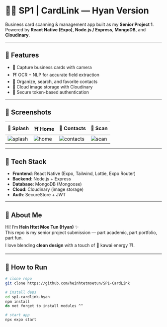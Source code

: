 # 🐰🥕 SP1 | CardLink — Hyan Version  

Business card scanning & management app built as my **Senior Project 1**.  
Powered by **React Native (Expo)**, **Node.js / Express**, **MongoDB**, and **Cloudinary**.  

---

## 🐰 Features
- 🌲 Capture business cards with camera  
- ⛩️ OCR + NLP for accurate field extraction  
- 🌲 Organize, search, and favorite contacts  
- 🏯 Cloud image storage with Cloudinary  
- 🌲 Secure token-based authentication  

---

## 🐰 Screenshots
| 🌲 Splash | ⛩️ Home | 🏯 Contacts | 🍵 Scan |
|-----------|---------|-------------|--------|
| ![splash](docs/screenshots/splash.png) | ![home](docs/screenshots/home.png) | ![contacts](docs/screenshots/contacts.png) | ![scan](docs/screenshots/scan.png) |

---

## 🐰 Tech Stack
- **Frontend**: React Native (Expo, Tailwind, Lottie, Expo Router)  
- **Backend**: Node.js + Express  
- **Database**: MongoDB (Mongoose)  
- **Cloud**: Cloudinary (image storage)  
- **Auth**: SecureStore + JWT  

---

## 🐰 About Me
Hi! I’m **Hein Htet Moe Tun (Hyan)** ✨  
This repo is my senior project submission — part academic, part portfolio, part fun.  
I love blending **clean design** with a touch of 🌲 kawai energy ⛩️.  

---

## 🐰 How to Run
```bash
# clone repo
git clone https://github.com/heinhtetmoetun/SP1-CardLink

# install deps
cd sp1-cardlink-hyan
npm install
do not forget to install modules ^^

# start app
npx expo start
